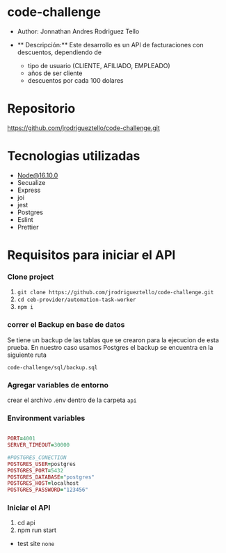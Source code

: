 # code-challenge
- Author: Jonnathan Andres Rodriguez Tello

- ** Descripción:** Este desarrollo es un API de facturaciones con descuentos, dependiendo de 
    - tipo de usuario (CLIENTE, AFILIADO, EMPLEADO)
    - años de ser cliente
    - descuentos por cada 100 dolares

# Repositorio

https://github.com/jrodrigueztello/code-challenge.git

# Tecnologias utilizadas 

- Node@16.10.0
- Secualize
- Express
- joi
- jest
- Postgres
- Eslint
- Prettier
# Requisitos para iniciar el API


### Clone project

1. `git clone https://github.com/jrodrigueztello/code-challenge.git`
2. `cd ceb-provider/automation-task-worker`
3. `npm i`


### correr el Backup en base de datos
Se tiene un backup de las tablas que se crearon para la ejecucion de esta prueba. En nuestro caso usamos 
Postgres
el backup se encuentra en la siguiente ruta 

`code-challenge/sql/backup.sql`


### Agregar variables de entorno
crear el archivo .env dentro de la carpeta `api`


### Environment variables

```ruby

PORT=4001
SERVER_TIMEOUT=30000

#POSTGRES_CONECTION
POSTGRES_USER=postgres
POSTGRES_PORT=5432
POSTGRES_DATABASE="postgres"
POSTGRES_HOST=localhost
POSTGRES_PASSWORD="123456"

```

### Iniciar el API

1. cd api
2. npm run start


- test site `none`
